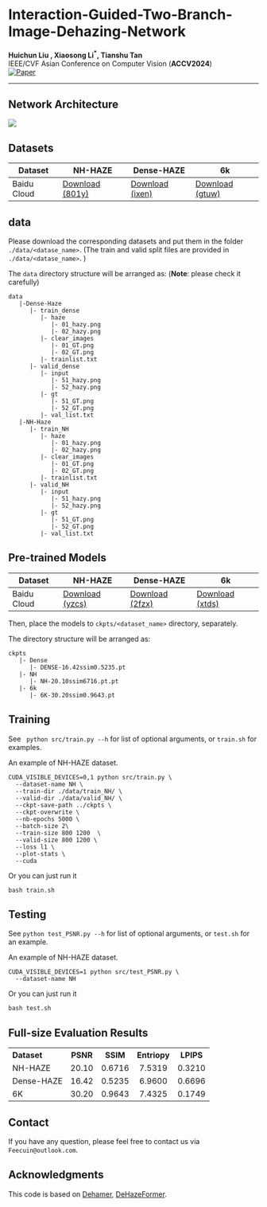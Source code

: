 # Interaction-Guided-Two-Branch-Image-Dehazing-Network
 <b>Huichun Liu , Xiaosong Li<sup>*</sup>, Tianshu Tan </b>  
 IEEE/CVF Asian Conference on Computer Vision (**ACCV2024**)<br>
 [![Paper](https://img.shields.io/badge/cs.CV-2410.10121-b31b1b?logo=arxiv&logoColor=red)](https://arxiv.org/abs/2410.10121)
<hr />



## Network Architecture
<img src = "figs/networks.png">

## Datasets
<table>
<thead>
  <tr>
    <th>Dataset</th>
    <th>NH-HAZE</th>
    <th>Dense-HAZE</th>
    <th>6k</th>

  </tr>
</thead>
<tbody>
  <tr>
    <td>Baidu Cloud</td>
    <td> <a href="https://pan.baidu.com/share/init?surl=RGaVJ5kbd-cokE8ZAF_THw&pwd=801y">Download (801y)</a> </td>
    <td> <a href="https://pan.baidu.com/share/init?surl=2sQIJQpBYq6EApLGKMurlg&pwd=ixen">Download (ixen)</a> </td>
    <td> <a href="https://pan.baidu.com/s/1WVdNccqDMnJ5k5Q__Y2dsg?pwd=gtuw">Download (gtuw)</a> </td>
  </tr>
</tbody>
</table>

## data
Please download the corresponding  datasets and put them in the folder `./data/<datase_name>`.  (The train and valid split files are provided in `./data/<datase_name>`. )

The `data` directory structure will be arranged as: (**Note**: please check it carefully)   
```
data
   |-Dense-Haze
      |- train_dense
         |- haze
            |- 01_hazy.png 
            |- 02_hazy.png
         |- clear_images
            |- 01_GT.png 
            |- 02_GT.png
         |- trainlist.txt
      |- valid_dense
         |- input 
            |- 51_hazy.png 
            |- 52_hazy.png
         |- gt
            |- 51_GT.png 
            |- 52_GT.png
         |- val_list.txt
   |-NH-Haze
      |- train_NH
         |- haze
            |- 01_hazy.png 
            |- 02_hazy.png
         |- clear_images
            |- 01_GT.png 
            |- 02_GT.png
         |- trainlist.txt
      |- valid_NH
         |- input 
            |- 51_hazy.png 
            |- 52_hazy.png
         |- gt
            |- 51_GT.png 
            |- 52_GT.png
         |- val_list.txt
```
## Pre-trained Models
<table>
<thead>
  <tr>
    <th>Dataset</th>
    <th>NH-HAZE</th>
    <th>Dense-HAZE</th>
    <th>6k</th>
  </tr>
</thead>
<tbody>
  <tr>
    <td>Baidu Cloud</td>
    <td> <a href="https://pan.baidu.com/s/1IMC8H8t-J64Nk8HPdGqoOg?pwd=yzcs">Download (yzcs)</a> </td>
    <td> <a href="https://pan.baidu.com/s/1-Jg-q35fdIRIch2MW4fb0w?pwd=2fzx">Download (2fzx)</a> </td>
    <td> <a href="https://pan.baidu.com/s/14zAE7m4-Otee3KaqR3Q_SQ?pwd=xtds">Download (xtds)</a> </td>
  </tr>
</tbody>
</table>

Then,  place the models to `ckpts/<dataset_name>` directory, separately.

The directory structure will be arranged as:
```
ckpts
   |- Dense
      |- DENSE-16.42ssim0.5235.pt  
   |- NH
      |- NH-20.10ssim6716.pt.pt
   |- 6k
      |- 6K-30.20ssim0.9643.pt

```

## Training
See ` python src/train.py --h` for list of optional arguments, or `train.sh` for examples.

An example of NH-HAZE dataset.
```
CUDA_VISIBLE_DEVICES=0,1 python src/train.py \
  --dataset-name NH \
  --train-dir ./data/train_NH/ \
  --valid-dir ./data/valid_NH/ \
  --ckpt-save-path ../ckpts \
  --ckpt-overwrite \
  --nb-epochs 5000 \
  --batch-size 2\
  --train-size 800 1200  \
  --valid-size 800 1200 \
  --loss l1 \
  --plot-stats \
  --cuda   
```
Or you can just run it
```
bash train.sh
```
## Testing
See `python test_PSNR.py --h` for list of optional arguments, or `test.sh` for an example.

An example of NH-HAZE dataset.
```
CUDA_VISIBLE_DEVICES=1 python src/test_PSNR.py \
  --dataset-name NH   
```
Or you can just run it
```
bash test.sh
```
## Full-size Evaluation Results
<table>
  <tr>
    <th align="left">Dataset</th>
    <th align="center">PSNR</th>
    <th align="center">SSIM</th>
    <th align="center">Entriopy</th>
    <th align="center">LPIPS</th>
  </tr>
  <tr>
    <td align="left">NH-HAZE</td>
    <td align="center">20.10</td>
    <td align="center">0.6716</td>
    <td align="center">7.5319</td>
    <td align="center">0.3210</td>
  </tr>
  <tr>
    <td align="left">Dense-HAZE</td>
    <td align="center">16.42</td>
    <td align="center">0.5235</td>
    <td align="center">6.9600</td>
    <td align="center">0.6696</td>
  </tr>
   <tr>
    <td align="left">6K</td>
    <td align="center">30.20</td>
    <td align="center">0.9643</td>
    <td align="center">7.4325</td>
    <td align="center">0.1749</td>
  </tr>
</table>



## Contact
If you have any question, please feel free to contact us via `Feecuin@outlook.com`.

## Acknowledgments

This code is based on [Dehamer](https://github.com/Li-Chongyi/Dehamer/blob/main), [DeHazeFormer](https://github.com/IDKiro/DehazeFormer).
